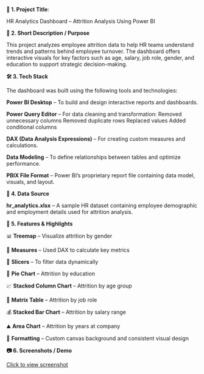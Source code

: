 **📝 1. Project Title**:

HR Analytics Dashboard – Attrition Analysis Using Power BI

**📌 2. Short Description / Purpose**

This project analyzes employee attrition data to help HR teams understand trends and patterns behind employee turnover. The dashboard offers interactive visuals for key factors such as age, salary, job role, gender, and education to support strategic decision-making.

**🛠️ 3. Tech Stack**

The dashboard was built using the following tools and technologies:

**Power BI Desktop** – To build and design interactive reports and dashboards.

**Power Query Editor** – For data cleaning and transformation:
        Removed unnecessary columns
        Removed duplicate rows
        Replaced values
        Added conditional columns
        
**DAX (Data Analysis Expressions)** – For creating custom measures and calculations.

**Data Modeling** – To define relationships between tables and optimize performance.

**PBIX File Format** – Power BI’s proprietary report file containing data model, visuals, and layout.

**📂 4. Data Source**

**hr_analytics.xlsx** – A sample HR dataset containing employee demographic and employment details used for attrition analysis.

**🌟 5. Features & Highlights**

📊 **Treemap** – Visualize attrition by gender

🧮 **Measures** – Used DAX to calculate key metrics

🧠 **Slicers** – To filter data dynamically

🥧 **Pie Chart** – Attrition by education

📈 **Stacked Column Chart** – Attrition by age group

🧾 **Matrix Table** – Attrition by job role

💰 **Stacked Bar Chart** – Attrition by salary range

⛰️ **Area Chart** – Attrition by years at company

🎨 **Formatting** – Custom canvas background and consistent visual design

**📷 6. Screenshots / Demo**

[Click to view screenshot](https://raw.githubusercontent.com/charitha1504/HR_Analytics/main/Screenshot/HR_Analytics.png)


